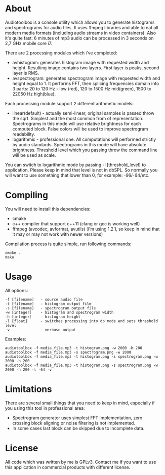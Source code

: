 About
============

Audiotoolbox is a console utility which allows you to generate histograms and spectrograms for audio files.
It uses ffmpeg libraries and able to eat all modern media formats (including audio streams in video containers).
Also it's quite fast: 6 minutes of mp3 audio can be processed in 3 seconds on 2,7 GHz mobile core i7.

There are 2 processing modules which i've completed:

- avhistogram: generates histogram image with requested width and height. Resulting image contains two layers. First layer is peaks, second layer is RMS. 
- avspectrogram: generates spectrogram image with requested width and height equal to 1. It performs FFT, then splicing frequencies domain into 3 parts: 20 to 120 Hz - low (red), 120 to 1500 Hz mid(green), 1500 to 22050 Hz high(blue).

Each processing module support 2 different arithmetic models: 

- linear(default) - actually semi-linear, original samples is passed throw the sqrt. Simplest and the most common from of representation. Spectrograms in this mode will use relative brightness for each computed block. False colors will be used to improve spectrogram readability.
- logarithmic - professional one. All computations will performed strictly by audio standards. Spectrograms in this mode will have absolute brightness. Threshold level which you passing throw the command line will be used as scale.

You can switch to logarithmic mode by passing -l [threshold_level] to application. 
Please keep in mind that level is not in dbSPL. So normally you will want to use something that lower than 0, for example: -96/-64/etc.

Compiling
============

You will need to install this dependencies:

- cmake
- c++ compiler that support c++11 (clang or gcc is working well)
- ffmpeg (avcodec, avformat, avutils) (i'm using 1.2.1, so keep in mind that it may or may not work with newer versions)

Compilation process is quite simple, run following commands:

    cmake .
    make

Usage
============

All options:

	-f [filename] 	- source audio file
	-t [filename]	- histogram output file
	-s [filename]	- spectrogram output file
	-w [integer]	- histogram and spectrogram width
	-h [integer]	- histogram height
	-l [float]		- switches processing into db mode and sets threshold level
	-v 				- verbose output

Examples:

    audiotoolbox -f media_file.mp3 -t histogram.png -w 2000 -h 200
    audiotoolbox -f media_file.mp3 -s spectrogram.png -w 2000
    audiotoolbox -f media_file.mp3 -t histogram.png -s spectrogram.png -w 2000 -h 200
    audiotoolbox -f media_file.mp3 -t histogram.png -s spectrogram.png -w 2000 -h 200 -l -64 -v

Limitations
============

There are several small things that you need to keep in mind, especially if you using this tool in professional area:

- Spectrogram generator uses simplest FFT implementation, zero crossing block aligning or noise filtering is not implemented.
- In some cases last block can be skipped due to incomplete data.

License
============

All code which was written by me is GPLv3. 
Contact me if you want to use this application in commercial products with different license.
